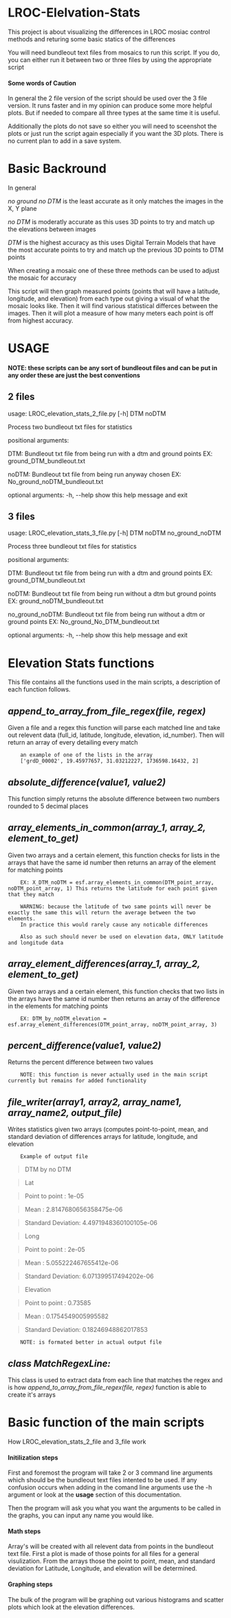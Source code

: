 # LROC-Elelvation-Stats
This project is about visualizing the differences in LROC mosiac control methods and returing some basic statics of the differences

You will need bundleout text files from mosaics to run this script. If you do, you can either run it between two or three files by using the appropriate script

#### Some words of Caution

In general the 2 file version of the script should be used over the 3 file version. It runs faster and in my opinion can produce some more helpful plots. But if needed to compare all three types at the same time it is useful.

Additionally the plots do not save so either you will need to sceenshot the plots or just run the script again especially if you want the 3D plots. There is no current plan to add in a save system.  

# Basic Backround 

In general

*no ground no DTM* is the least accurate as it only matches the images in the X, Y plane

*no DTM* is moderatly accurate as this uses 3D points to try and match up the elevations between images

*DTM* is the highest accuracy as this uses Digital Terrain Models that have the most accurate points to try and match up the previous 3D points to DTM points 

When creating a mosaic one of these three methods can be used to adjust the mosaic for accuracy 

This script will then graph measured points (points that will have a latitude, longitude, and elevation) from each type out giving a visual of what the mosaic looks like. 
Then it will find various statistical differces between the images.
Then it will plot a measure of how many meters each point is off from highest accuracy.

# USAGE

#### NOTE: these scripts can be any sort of bundleout files and can be put in any order these are just the best conventions 

## 2 files
usage: LROC_elevation_stats_2_file.py [-h] DTM noDTM

Process two bundleout txt files for statistics

positional arguments:

  DTM:         Bundleout txt file from being run with a dtm and ground points
              EX: ground_DTM_bundleout.txt
              
  noDTM:       Bundleout txt file from being run anyway chosen
              EX: No_ground_noDTM_bundleout.txt

optional arguments:
  -h, --help  show this help message and exit
  
## 3 files
usage: LROC_elevation_stats_3_file.py [-h] DTM noDTM no_ground_noDTM

Process three bundleout txt files for statistics

positional arguments:

  DTM:              Bundleout txt file from being run with a dtm and ground
                   points EX: ground_DTM_bundleout.txt
                   
  noDTM:            Bundleout txt file from being run without a dtm but ground
                   points EX: ground_noDTM_bundleout.txt
                   
  no_ground_noDTM:  Bundleout txt file from being run without a dtm or ground
                   points EX: No_ground_No_DTM_bundleout.txt

optional arguments:
  -h, --help       show this help message and exit


# Elevation Stats functions
This file contains all the functions used in the main scripts, a description of each function follows.


## *append_to_array_from_file_regex(file, regex)*

Given a file and a regex this function will parse each matched line and take out relevent data (full_id, latitude, longitude, elevation, id_number).
Then will return an array of every detailing every match 

        an example of one of the lists in the array
        ['grdD_00002', 19.45977657, 31.03212227, 1736598.16432, 2]


## *absolute_difference(value1, value2)*

This function simply returns the absolute difference between two numbers rounded to 5 decimal places


## *array_elements_in_common(array_1, array_2, element_to_get)*

Given two arrays and a certain element, this function checks for lists in the arrays that have the same id number then returns an array of the element for matching points 

        EX: X_DTM_noDTM = esf.array_elements_in_common(DTM_point_array, noDTM_point_array, 1) This returns the latitude for each point given that they match
        
        WARNING: because the latitude of two same points will never be exactly the same this will return the average between the two elements. 
        In practice this would rarely cause any noticable differences  
        
        Also as such should never be used on elevation data, ONLY latitude and longitude data
        
        
## *array_element_differences(array_1, array_2, element_to_get)*

Given two arrays and a certain element, this function checks that two lists in the arrays have the same id number then returns an array of the difference in the elements for matching points 

        EX: DTM_by_noDTM_elevation = esf.array_element_differences(DTM_point_array, noDTM_point_array, 3)
       
        

## *percent_difference(value1, value2)*

Returns the percent difference between two values

        NOTE: this function is never actually used in the main script currently but remains for added functionality
        
        
## *file_writer(array1, array2, array_name1, array_name2, output_file)*

Writes statistics given two arrays (computes point-to-point, mean, and standard deviation of differences arrays for latitude, longitude, and elevation

        Example of output file
>DTM by no DTM

>Lat

>	Point to point    : 1e-05

>	Mean              : 2.8147680656358475e-06

>	Standard Deviation: 4.4971948360100105e-06


>Long

>	Point to point    : 2e-05

>	Mean              : 5.055222467655412e-06

>	Standard Deviation: 6.071399517494202e-06


>Elevation

>	Point to point    : 0.73585

>	Mean              : 0.1754549005995582

>	Standard Deviation: 0.18246948862017853

        NOTE: is formated better in actual output file


## *class MatchRegexLine:*

This class is used to extract data from each line that matches the regex and is how *append_to_array_from_file_regex(file, regex)* function is able to create it's arrays

# Basic function of the main scripts 

How LROC_elevation_stats_2_file and 3_file work

#### Initilization steps

First and foremost the program will take 2 or 3 command line arguments which should be the bundleout text files intented to be used. If any confusion occurs when adding in the comand line arguments use the -h argument or look at the **usage** section of this documentation.

Then the program will ask you what you want the arguments to be called in the graphs, you can input any name you would like.

#### Math steps 

Array's will be created with all relevent data from points in the bundleout text file. First a plot is made of those points for all files for a general visulization. From the arrays those the point to point, mean, and standard deviation for Latitude, Longitude, and elevation will be determined.

#### Graphing steps

The bulk of the program will be graphing out various histograms and scatter plots which look at the elevation differences.
